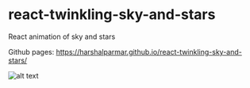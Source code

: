 # react-twinkling-sky-and-stars

React animation of sky and stars

Github pages: https://harshalparmar.github.io/react-twinkling-sky-and-stars/

![alt text](https://raw.githubusercontent.com/harshalparmar/react-twinkling-sky-and-stars/main/react-twinkling-sky-and-stars-img.png)
